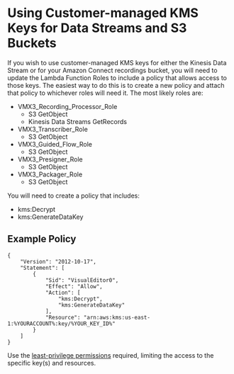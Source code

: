 # Using Customer-managed KMS Keys for Data Streams and S3 Buckets
If you wish to use customer-managed KMS keys for either the Kinesis Data Stream or for your Amazon Connect recordings bucket, you will need to update the Lambda Function Roles to include a policy that allows access to those keys. The easiest way to do this is to create a new policy and attach that policy to whichever roles will need it. The most likely roles are:
-   VMX3_Recording_Processor_Role
    -  S3 GetObject
    -  Kinesis Data Streams GetRecords
-  VMX3_Transcriber_Role
    -  S3 GetObject
-  VMX3_Guided_Flow_Role
    -  S3 GetObject
-  VMX3_Presigner_Role
    -  S3 GetObject
-  VMX3_Packager_Role
    -  S3 GetObject

You will need to create a policy that includes:
-  kms:Decrypt
-  kms:GenerateDataKey

## Example Policy
```
{
	"Version": "2012-10-17",
	"Statement": [
		{
			"Sid": "VisualEditor0",
			"Effect": "Allow",
			"Action": [
				"kms:Decrypt",
				"kms:GenerateDataKey"
			],
			"Resource": "arn:aws:kms:us-east-1:%YOURACCOUNT%:key/%YOUR_KEY_ID%"
		}
	]
}
```

Use the [least-privilege permissions](https://docs.aws.amazon.com/IAM/latest/UserGuide/best-practices.html#grant-least-privilege) required, limiting the access to the specific key(s) and resources. 
